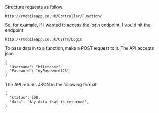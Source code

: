 Structure requests as follow:

    http://rmobileapp.co.uk/Controller/Function/

So, for example, if I wanted to access the login endpoint, I would hit the endpoint

    http://rmobileapp.co.uk/Users/Login

To pass data in to a function, make a POST request to it. The API accepts json

    {
      "Username": "hfletcher",
      "Password": "myPassword123",
    }

The API returns JSON in the following format:

    {
      "status": 200,
      "data": "Any data that is returned",
    }

